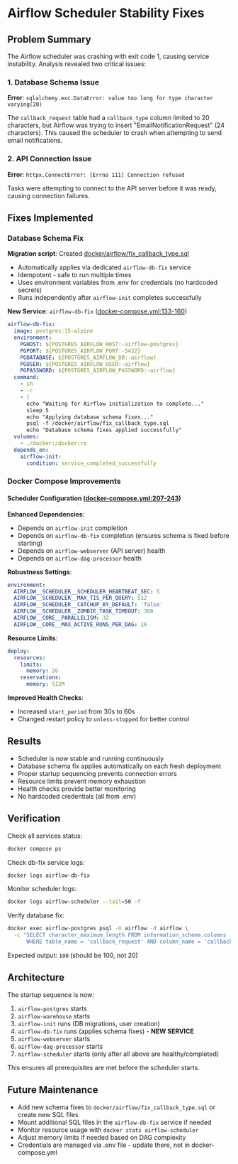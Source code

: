 # Airflow Scheduler Stability Fixes

## Problem Summary

The Airflow scheduler was crashing with exit code 1, causing service instability. Analysis revealed two critical issues:

### 1. Database Schema Issue
**Error**: `sqlalchemy.exc.DataError: value too long for type character varying(20)`

The `callback_request` table had a `callback_type` column limited to 20 characters, but Airflow was trying to insert "EmailNotificationRequest" (24 characters). This caused the scheduler to crash when attempting to send email notifications.

### 2. API Connection Issue
**Error**: `httpx.ConnectError: [Errno 111] Connection refused`

Tasks were attempting to connect to the API server before it was ready, causing connection failures.

## Fixes Implemented

### Database Schema Fix

**Migration script**: Created [docker/airflow/fix_callback_type.sql](../docker/airflow/fix_callback_type.sql)
- Automatically applies via dedicated `airflow-db-fix` service
- Idempotent - safe to run multiple times
- Uses environment variables from .env for credentials (no hardcoded secrets)
- Runs independently after `airflow-init` completes successfully

**New Service**: `airflow-db-fix` ([docker-compose.yml:133-160](../docker-compose.yml#L133-L160))
```yaml
airflow-db-fix:
  image: postgres:15-alpine
  environment:
    PGHOST: ${POSTGRES_AIRFLOW_HOST:-airflow-postgres}
    PGPORT: ${POSTGRES_AIRFLOW_PORT:-5432}
    PGDATABASE: ${POSTGRES_AIRFLOW_DB:-airflow}
    PGUSER: ${POSTGRES_AIRFLOW_USER:-airflow}
    PGPASSWORD: ${POSTGRES_AIRFLOW_PASSWORD:-airflow}
  command:
    - sh
    - -c
    - |
      echo "Waiting for Airflow initialization to complete..."
      sleep 5
      echo "Applying database schema fixes..."
      psql -f /docker/airflow/fix_callback_type.sql
      echo "Database schema fixes applied successfully"
  volumes:
    - ./docker:/docker:ro
  depends_on:
    airflow-init:
      condition: service_completed_successfully
```

### Docker Compose Improvements

#### Scheduler Configuration ([docker-compose.yml:207-243](../docker-compose.yml#L207-L243))

**Enhanced Dependencies**:
- Depends on `airflow-init` completion
- Depends on `airflow-db-fix` completion (ensures schema is fixed before starting)
- Depends on `airflow-webserver` (API server) health
- Depends on `airflow-dag-processor` health

**Robustness Settings**:
```yaml
environment:
  AIRFLOW__SCHEDULER__SCHEDULER_HEARTBEAT_SEC: 5
  AIRFLOW__SCHEDULER__MAX_TIS_PER_QUERY: 512
  AIRFLOW__SCHEDULER__CATCHUP_BY_DEFAULT: 'false'
  AIRFLOW__SCHEDULER__ZOMBIE_TASK_TIMEOUT: 300
  AIRFLOW__CORE__PARALLELISM: 32
  AIRFLOW__CORE__MAX_ACTIVE_RUNS_PER_DAG: 16
```

**Resource Limits**:
```yaml
deploy:
  resources:
    limits:
      memory: 2G
    reservations:
      memory: 512M
```

**Improved Health Checks**:
- Increased `start_period` from 30s to 60s
- Changed restart policy to `unless-stopped` for better control

## Results

- Scheduler is now stable and running continuously
- Database schema fix applies automatically on each fresh deployment
- Proper startup sequencing prevents connection errors
- Resource limits prevent memory exhaustion
- Health checks provide better monitoring
- No hardcoded credentials (all from .env)

## Verification

Check all services status:
```bash
docker compose ps
```

Check db-fix service logs:
```bash
docker logs airflow-db-fix
```

Monitor scheduler logs:
```bash
docker logs airflow-scheduler --tail=50 -f
```

Verify database fix:
```bash
docker exec airflow-postgres psql -U airflow -d airflow \
  -c "SELECT character_maximum_length FROM information_schema.columns
      WHERE table_name = 'callback_request' AND column_name = 'callback_type';"
```

Expected output: `100` (should be 100, not 20)

## Architecture

The startup sequence is now:
1. `airflow-postgres` starts
2. `airflow-warehouse` starts
3. `airflow-init` runs (DB migrations, user creation)
4. `airflow-db-fix` runs (applies schema fixes) - **NEW SERVICE**
5. `airflow-webserver` starts
6. `airflow-dag-processor` starts
7. `airflow-scheduler` starts (only after all above are healthy/completed)

This ensures all prerequisites are met before the scheduler starts.

## Future Maintenance

- Add new schema fixes to `docker/airflow/fix_callback_type.sql` or create new SQL files
- Mount additional SQL files in the `airflow-db-fix` service if needed
- Monitor resource usage with `docker stats airflow-scheduler`
- Adjust memory limits if needed based on DAG complexity
- Credentials are managed via .env file - update there, not in docker-compose.yml
